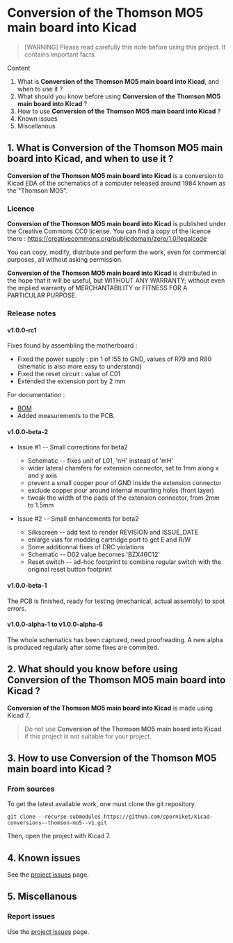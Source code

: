 # Conversion of the Thomson MO5 main board into Kicad

> [WARNING] Please read carefully this note before using this project. It contains important facts.

Content

1. What is **Conversion of the Thomson MO5 main board into Kicad**, and when to use it ?
2. What should you know before using **Conversion of the Thomson MO5 main board into Kicad** ?
3. How to use **Conversion of the Thomson MO5 main board into Kicad** ?
4. Known issues
5. Miscellanous

## 1. What is **Conversion of the Thomson MO5 main board into Kicad**, and when to use it ?

**Conversion of the Thomson MO5 main board into Kicad** is a conversion to Kicad EDA of the schematics of a computer released around 1984 known as the "Thomson MO5". 


### Licence

**Conversion of the Thomson MO5 main board into Kicad** is published under the Creative Commons CC0 license. You can find a copy of the licence there : https://creativecommons.org/publicdomain/zero/1.0/legalcode

You can copy, modify, distribute and perform the work, even for commercial purposes, all without asking permission.

**Conversion of the Thomson MO5 main board into Kicad** is distributed in the hope that it will be useful, but WITHOUT ANY WARRANTY; without even the implied warranty of MERCHANTABILITY or FITNESS FOR A PARTICULAR PURPOSE.

### Release notes

#### v1.0.0-rc1

Fixes found by assembling the motherboard :

* Fixed the power supply : pin 1 of I55 to GND, values of R79 and R80 (shematic is also more easy to understand)
* Fixed the reset circuit : value of C01
* Extended the extension port by 2 mm

For documentation :
* [BOM](README--BOM.md)
* Added measurements to the PCB.

#### v1.0.0-beta-2

* Issue #1 -- Small corrections for beta2
  * Schematic -- fixes unit of L01, 'nH' instead of 'mH'
  * wider lateral chamfers for extension connector, set to 1mm along x and y axis
  * prevent a small copper pour of GND inside the extension connector
  * exclude copper pour around internal mounting holes (front layer)
  * tweak the width of the pads of the extension connector, from 2mm to 1.5mm

* Issue #2 -- Small enhancements for beta2
  * Silkscreen -- add text to render REVISION and ISSUE_DATE
  * enlarge vias for modding cartridge port to get E and R/W 
  * Some additionnal fixes of DRC violations
  * Schematic -- D02 value becomes 'BZX46C12'
  * Reset switch -- ad-hoc footprint to combine regular switch with the original reset button footprint

#### v1.0.0-beta-1

The PCB is finished, ready for testing (mechanical, actual assembly) to spot errors.

#### v1.0.0-alpha-1 to v1.0.0-alpha-6

The whole schematics has been captured, need proofreading. A new alpha is produced regularly after some fixes are commited.

## 2. What should you know before using **Conversion of the Thomson MO5 main board into Kicad** ?

**Conversion of the Thomson MO5 main board into Kicad** is made using Kicad 7.

> Do not use **Conversion of the Thomson MO5 main board into Kicad** if this project is not suitable for your project.

## 3. How to use **Conversion of the Thomson MO5 main board into Kicad** ?

### From sources

To get the latest available work, one must clone the git repository.

	git clone --recurse-submodules https://github.com/sporniket/kicad-conversions--thomson-mo5--v1.git

Then, open the project with Kicad 7.

## 4. Known issues
See the [project issues](https://github.com/sporniket/kicad-conversions--thomson-mo5--v1/issues) page.

## 5. Miscellanous

### Report issues
Use the [project issues](https://github.com/sporniket/kicad-conversions--thomson-mo5--v1/issues) page.
